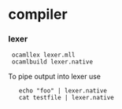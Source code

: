 # compiler

### lexer ###

```
 ocamllex lexer.mll
 ocamlbuild lexer.native
```
To pipe output into lexer use
```
   echo "foo" | lexer.native
   cat testfile | lexer.native
```
